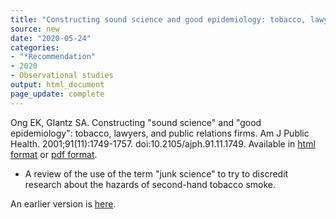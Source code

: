 ```yaml
---
title: "Constructing sound science and good epidemiology: tobacco, lawyers, and public relations firms"
source: new
date: "2020-05-24"
categories:
- "*Recommendation"
- 2020
- Observational studies
output: html_document
page_update: complete
---
```


Ong EK, Glantz SA. Constructing "sound science" and "good epidemiology": tobacco, lawyers, and public relations firms. Am J Public Health. 2001;91(11):1749-1757. doi:10.2105/ajph.91.11.1749. Available in [html format](https://www.ncbi.nlm.nih.gov/pmc/articles/PMC1446868/) or [pdf format](https://www.ncbi.nlm.nih.gov/pmc/articles/PMC1446868/pdf/0911749.pdf).

<!---More--->

+ A review of the use of the term "junk science" to try to discredit research about the hazards of second-hand tobacco smoke.

An earlier version is [here][sim2].
 
[sim2]: http://new.pmean.com/junk-science/
